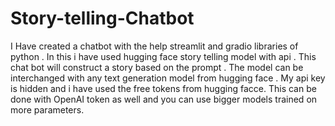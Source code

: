 # Story-telling-Chatbot
I Have created a chatbot with the help streamlit and gradio libraries of python . In this i have used hugging face story telling model with api . This chat bot will construct a story based on the prompt . The model can be interchanged with any text generation model from hugging face . 
My api key is hidden and i have used the free tokens from hugging facce. This can be done with OpenAI token as well and you can use bigger models trained on more parameters.
